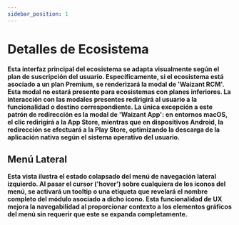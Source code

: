 ```yaml
---
sidebar_position: 1
---
```


# Detalles de Ecosistema

**Esta interfaz principal del ecosistema se adapta visualmente según el plan de suscripción del usuario. Específicamente, si el ecosistema está asociado a un plan Premium, se renderizará la modal de 'Waizant RCM'. Esta modal no estará presente para ecosistemas con planes inferiores. La interacción con las modales presentes redirigirá al usuario a la funcionalidad o destino correspondiente. La única excepción a este patrón de redirección es la modal de 'Waizant App': en entornos macOS, el clic redirigirá a la App Store, mientras que en dispositivos Android, la redirección se efectuará a la Play Store, optimizando la descarga de la aplicación nativa según el sistema operativo del usuario.**

## Menú Lateral

**Esta vista ilustra el estado colapsado del menú de navegación lateral izquierdo. Al pasar el cursor ('hover') sobre cualquiera de los iconos del menú, se activará un tooltip o una etiqueta que revelará el nombre completo del módulo asociado a dicho icono. Esta funcionalidad de UX mejora la navegabilidad al proporcionar contexto a los elementos gráficos del menú sin requerir que este se expanda completamente.**
